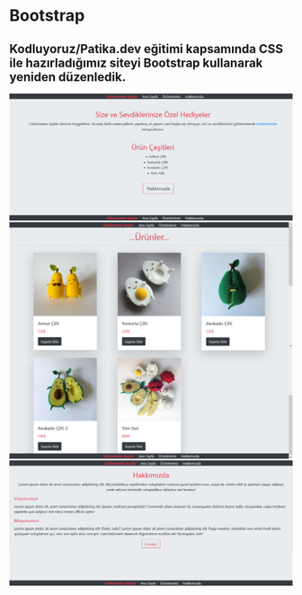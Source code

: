 # Bootstrap 
## Kodluyoruz/Patika.dev eğitimi kapsamında CSS ile hazırladığımız siteyi Bootstrap kullanarak yeniden düzenledik. 
![Anasayfa-Görüntüsü](/img/Sc/GulumsetenSeylerAnaSayfa.jpg)
![ÜrünlerSayfaGörüntüsü](/img/Sc/GulumsetenSeylerUrunler.jpg)
![HakkımızdaSayfaGörüntüsü](/img/Sc/GulumsetenSeylerHakkimizda.jpg)